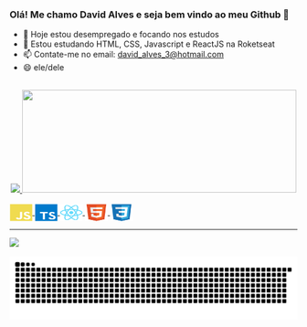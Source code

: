 ### Olá! Me chamo David Alves e seja bem vindo ao meu Github 👋



- 🔭 Hoje estou desempregado e focando nos estudos
- 🌱 Estou estudando HTML, CSS, Javascript e ReactJS na Roketseat
- 📫 Contate-me no email: david_alves_3@hotmail.com
- 😄 ele/dele
<br>
<div align="center">
  <a href="https://github.com/rakunno">
  <img height="180em" src="https://github-readme-stats.vercel.app/api?username=rakunno&show_icons=true&theme=dracula&include_all_commits=true&count_private=true"/>
  <img width="480em" height="180em" src="https://github-readme-stats.vercel.app/api/top-langs/?username=rakunno&layout=compact&langs_count=7&theme=dracula"/>
</div>

<div style="display: inline_block"><br>
  <img align="center" alt="Rafa-Js" height="30" width="40" src="https://raw.githubusercontent.com/devicons/devicon/master/icons/javascript/javascript-plain.svg">
  <img align="center" alt="Rafa-Ts" height="30" width="40" src="https://raw.githubusercontent.com/devicons/devicon/master/icons/typescript/typescript-plain.svg">
  <img align="center" alt="Rafa-React" height="30" width="40" src="https://raw.githubusercontent.com/devicons/devicon/master/icons/react/react-original.svg">
  <img align="center" alt="Rafa-HTML" height="30" width="40" src="https://raw.githubusercontent.com/devicons/devicon/master/icons/html5/html5-original.svg">
  <img align="center" alt="Rafa-CSS" height="30" width="40" src="https://raw.githubusercontent.com/devicons/devicon/master/icons/css3/css3-original.svg">
</div>

<hr>

<div>
  <a href="https://github.com/rakunno/" target="_blank"><img src="https://img.shields.io/badge/-LinkedIn-%230077B5?style=for-the-badge&logo=linkedin&logoColor=white" target="_blank"></a>

![Snake animation](https://github.com/rakunno/rakunno/blob/output/github-contribution-grid-snake.svg)

</div>
